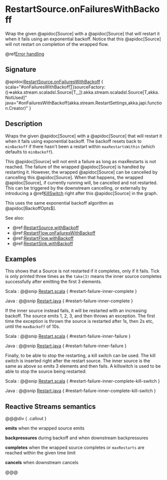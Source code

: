 # RestartSource.onFailuresWithBackoff

Wrap the given @apidoc[Source] with a @apidoc[Source] that will restart it when it fails using an exponential backoff. Notice that this @apidoc[Source] will not restart on completion of the wrapped flow.

@ref[Error handling](../index.md#error-handling)

## Signature

@apidoc[RestartSource.onFailuresWithBackoff](RestartSource$) { scala="#onFailuresWithBackoff[T](settings:akka.stream.RestartSettings)(sourceFactory:()=&gt;akka.stream.scaladsl.Source[T,_]):akka.stream.scaladsl.Source[T,akka.NotUsed]" java="#onFailuresWithBackoff(akka.stream.RestartSettings,akka.japi.function.Creator)" }

## Description

Wraps the given @apidoc[Source] with a @apidoc[Source] that will restart it when it fails using exponential backoff.
The backoff resets back to `minBackoff` if there hasn't been a restart within `maxRestartsWithin`  (which defaults to `minBackoff`).
 
This @apidoc[Source] will not emit a failure as long as maxRestarts is not reached.
The failure of the wrapped @apidoc[Source] is handled by restarting it.
However, the wrapped @apidoc[Source] can be cancelled by cancelling this @apidoc[Source].
When that happens, the wrapped @apidoc[Source], if currently running will, be cancelled and not restarted.
This can be triggered by the downstream cancelling, or externally by introducing a @ref[KillSwitch](../../stream-dynamic.md#controlling-stream-completion-with-killswitch) right after this @apidoc[Source] in the graph.

This uses the same exponential backoff algorithm as @apidoc[BackoffOpts$].

See also: 
 
* @ref:[RestartSource.withBackoff](../RestartSource/withBackoff.md)
* @ref:[RestartFlow.onFailuresWithBackoff](../RestartFlow/onFailuresWithBackoff.md)
* @ref:[RestartFlow.withBackoff](../RestartFlow/withBackoff.md)
* @ref:[RestartSink.withBackoff](../RestartSink/withBackoff.md)

## Examples

This shows that a Source is not restarted if it completes, only if it fails. Tick is only printed
three times as the `take(3)` means the inner source completes successfully after emitting the first 3 elements.

Scala
:  @@snip [Restart.scala](/gemini-docs/src/test/scala/docs/stream/operators/source/Restart.scala) { #restart-failure-inner-complete }

Java
:  @@snip [Restart.java](/gemini-docs/src/test/java/jdocs/stream/operators/source/Restart.java) { #restart-failure-inner-complete }

If the inner source instead fails, it will be restarted with an increasing backoff. The source emits 1, 2, 3, and then throws an exception.
The first time the exception is thrown the source is restarted after 1s, then 2s etc, until the `maxBackoff` of 10s.

Scala
:  @@snip [Restart.scala](/gemini-docs/src/test/scala/docs/stream/operators/source/Restart.scala) { #restart-failure-inner-failure }

Java
:  @@snip [Restart.java](/gemini-docs/src/test/java/jdocs/stream/operators/source/Restart.java) { #restart-failure-inner-failure }

Finally, to be able to stop the restarting, a kill switch can be used. The kill switch is inserted right after the restart
source. The inner source is the same as above so emits 3 elements and then fails. A killswitch is used to be able to stop the source
being restarted: 

Scala
:  @@snip [Restart.scala](/gemini-docs/src/test/scala/docs/stream/operators/source/Restart.scala) { #restart-failure-inner-complete-kill-switch }

Java
:  @@snip [Restart.java](/gemini-docs/src/test/java/jdocs/stream/operators/source/Restart.java) { #restart-failure-inner-complete-kill-switch }

## Reactive Streams semantics

@@@div { .callout }

**emits** when the wrapped source emits

**backpressures** during backoff and when downstream backpressures

**completes** when the wrapped source completes or `maxRestarts` are reached within the given time limit

**cancels** when downstream cancels

@@@
